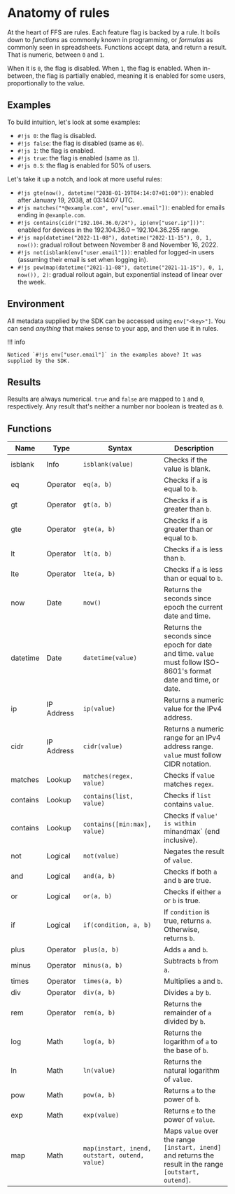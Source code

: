 # Anatomy of rules

At the heart of FFS are rules. Each feature flag is backed by a rule. It boils down to _functions_ as commonly known in programming, or _formulas_ as commonly seen in spreadsheets. Functions accept data, and return a result. That is numeric, between `0` and `1`.

When it is `0`, the flag is disabled. When `1`, the flag is enabled. When in-between, the flag is partially enabled, meaning it is enabled for some users, proportionally to the value.

## Examples

To build intuition, let's look at some examples:

- `#!js 0`: the flag is disabled.
- `#!js false`: the flag is disabled (same as `0`).
- `#!js 1`: the flag is enabled.
- `#!js true`: the flag is enabled (same as `1`).
- `#!js 0.5`: the flag is enabled for 50% of users.

Let's take it up a notch, and look at more useful rules:

- `#!js gte(now(), datetime("2038-01-19T04:14:07+01:00"))`: enabled after January 19, 2038, at 03:14:07 UTC.
- `#!js matches("*@example.com", env["user.email"])`: enabled for emails ending in `@example.com`.
- `#!js contains(cidr("192.104.36.0/24"), ip(env["user.ip"]))"`: enabled for devices in the 192.104.36.0 – 192.104.36.255 range.
- `#!js map(datetime("2022-11-08"), datetime("2022-11-15"), 0, 1, now())`: gradual rollout between November 8 and November 16, 2022.
- `#!js not(isblank(env["user.email"]))`: enabled for logged-in users (assuming their email is set when logging in).
- `#!js pow(map(datetime("2021-11-08"), datetime("2021-11-15"), 0, 1, now()), 2)`: gradual rollout again, but exponential instead of linear over the week.

## Environment

All metadata supplied by the SDK can be accessed using `env["<key>"]`. You can send _anything_ that makes sense to your app, and then use it in rules.

!!! info

    Noticed `#!js env["user.email"]` in the examples above? It was supplied by the SDK.

## Results

Results are always numerical. `true` and `false` are mapped to `1` and `0`, respectively. Any result that's neither a number nor boolean is treated as `0`.

## Functions

| Name     | Type       | Syntax                                         | Description                                                                                                      |
|----------|------------|------------------------------------------------|------------------------------------------------------------------------------------------------------------------|
| isblank  | Info       | `isblank(value)`                               | Checks if the value is blank.                                                                                    |
| eq       | Operator   | `eq(a, b)`                                     | Checks if `a` is equal to `b`.                                                                                   |
| gt       | Operator   | `gt(a, b)`                                     | Checks if `a` is greater than `b`.                                                                               |
| gte      | Operator   | `gte(a, b)`                                    | Checks if `a` is greater than or equal to `b`.                                                                   |
| lt       | Operator   | `lt(a, b)`                                     | Checks if `a` is less than `b`.                                                                                  |
| lte      | Operator   | `lte(a, b)`                                    | Checks if `a` is less than or equal to `b`.                                                                      |
| now      | Date       | `now()`                                        | Returns the seconds since epoch the current date and time.                                                       |
| datetime | Date       | `datetime(value)`                              | Returns the seconds since epoch for date and time. `value` must follow ISO-8601's format date and time, or date. |
| ip       | IP Address | `ip(value)`                                    | Returns a numeric value for the IPv4 address.                                                                    |
| cidr     | IP Address | `cidr(value)`                                  | Returns a numeric range for an IPv4 address range. `value` must follow CIDR notation.                            |
| matches  | Lookup     | `matches(regex, value)`                        | Checks if `value` matches `regex`.                                                                               |
| contains | Lookup     | `contains(list, value)`                        | Checks if `list` contains `value`.                                                                               |
| contains | Lookup     | `contains([min:max], value)`                   | Checks if `value' is within `min` and `max` (end inclusive).                                                     |
| not      | Logical    | `not(value)`                                   | Negates the result of `value`.                                                                                   |
| and      | Logical    | `and(a, b)`                                    | Checks if both `a` and `b` are true.                                                                             |
| or       | Logical    | `or(a, b)`                                     | Checks if either `a` or `b` is true.                                                                             |
| if       | Logical    | `if(condition, a, b)`                          | If `condition` is true, returns `a`. Otherwise, returns `b`.                                                     |
| plus     | Operator   | `plus(a, b)`                                   | Adds `a` and `b`.                                                                                                |
| minus    | Operator   | `minus(a, b)`                                  | Subtracts `b` from `a`.                                                                                          |
| times    | Operator   | `times(a, b)`                                  | Multiplies `a` and `b`.                                                                                          |
| div      | Operator   | `div(a, b)`                                    | Divides `a` by `b`.                                                                                              |
| rem      | Operator   | `rem(a, b)`                                    | Returns the remainder of `a` divided by `b`.                                                                     |
| log      | Math       | `log(a, b)`                                    | Returns the logarithm of `a` to the base of `b`.                                                                 |
| ln       | Math       | `ln(value)`                                    | Returns the natural logarithm of `value`.                                                                        |
| pow      | Math       | `pow(a, b)`                                    | Returns `a` to the power of `b`.                                                                                 |
| exp      | Math       | `exp(value)`                                   | Returns `e` to the power of `value`.                                                                             |
| map      | Math       | `map(instart, inend, outstart, outend, value)` | Maps `value` over the range `[instart, inend]` and returns the result in the range `[outstart, outend]`.         |

